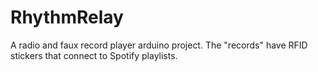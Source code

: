 # RhythmRelay
A radio and faux record player arduino project. The "records" have RFID stickers that connect to Spotify playlists.
